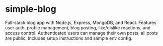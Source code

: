 # simple-blog
Full-stack blog app with Node.js, Express, MongoDB, and React. Features user auth, profile management, blog posting, like/dislike reactions, and access control. Authenticated users can manage their own posts; all posts are public. Includes setup instructions and sample env config.
